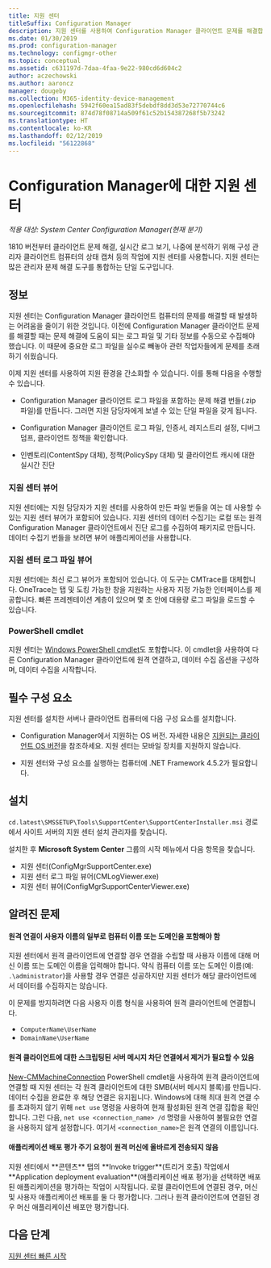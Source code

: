 ```yaml
---
title: 지원 센터
titleSuffix: Configuration Manager
description: 지원 센터를 사용하여 Configuration Manager 클라이언트 문제를 해결합니다.
ms.date: 01/30/2019
ms.prod: configuration-manager
ms.technology: configmgr-other
ms.topic: conceptual
ms.assetid: c631197d-7daa-4faa-9e22-980cd6d604c2
author: aczechowski
ms.author: aaroncz
manager: dougeby
ms.collection: M365-identity-device-management
ms.openlocfilehash: 5942f60ea15ad83f5debdf8dd3d53e72770744c6
ms.sourcegitcommit: 874d78f08714a509f61c52b154387268f5b73242
ms.translationtype: HT
ms.contentlocale: ko-KR
ms.lasthandoff: 02/12/2019
ms.locfileid: "56122868"
---
```

# <a name="support-center-for-configuration-manager"></a>Configuration Manager에 대한 지원 센터

*적용 대상: System Center Configuration Manager(현재 분기)*

<!--1357489--> 1810 버전부터 클라이언트 문제 해결, 실시간 로그 보기, 나중에 분석하기 위해 구성 관리자 클라이언트 컴퓨터의 상태 캡처 등의 작업에 지원 센터를 사용합니다. 지원 센터는 많은 관리자 문제 해결 도구를 통합하는 단일 도구입니다. 



## <a name="about"></a>정보 

지원 센터는 Configuration Manager 클라이언트 컴퓨터의 문제를 해결할 때 발생하는 어려움을 줄이기 위한 것입니다. 이전에 Configuration Manager 클라이언트 문제를 해결할 때는 문제 해결에 도움이 되는 로그 파일 및 기타 정보를 수동으로 수집해야 했습니다. 이 때문에 중요한 로그 파일을 실수로 빼놓아 관련 작업자들에게 문제를 초래하기 쉬웠습니다.

이제 지원 센터를 사용하여 지원 환경을 간소화할 수 있습니다. 이를 통해 다음을 수행할 수 있습니다.

 - Configuration Manager 클라이언트 로그 파일을 포함하는 문제 해결 번들(.zip 파일)를 만듭니다. 그러면 지원 담당자에게 보낼 수 있는 단일 파일을 갖게 됩니다.  

 - Configuration Manager 클라이언트 로그 파일, 인증서, 레지스트리 설정, 디버그 덤프, 클라이언트 정책을 확인합니다.  

 - 인벤토리(ContentSpy 대체), 정책(PolicySpy 대체) 및 클라이언트 캐시에 대한 실시간 진단  


### <a name="support-center-viewer"></a>지원 센터 뷰어

지원 센터에는 지원 담당자가 지원 센터를 사용하여 만든 파일 번들을 여는 데 사용할 수 있는 지원 센터 뷰어가 포함되어 있습니다. 지원 센터의 데이터 수집기는 로컬 또는 원격 Configuration Manager 클라이언트에서 진단 로그를 수집하여 패키지로 만듭니다. 데이터 수집기 번들을 보려면 뷰어 애플리케이션을 사용합니다.


### <a name="support-center-log-file-viewer"></a>지원 센터 로그 파일 뷰어

지원 센터에는 최신 로그 뷰어가 포함되어 있습니다. 이 도구는 CMTrace를 대체합니다. OneTrace는 탭 및 도킹 가능한 창을 지원하는 사용자 지정 가능한 인터페이스를 제공합니다. 빠른 프레젠테이션 계층이 있으며 몇 초 안에 대용량 로그 파일을 로드할 수 있습니다.


### <a name="powershell-cmdlets"></a>PowerShell cmdlet

지원 센터는 [Windows PowerShell cmdlet](https://go.microsoft.com/fwlink/?linkid=397830)도 포함합니다. 이 cmdlet을 사용하여 다른 Configuration Manager 클라이언트에 원격 연결하고, 데이터 수집 옵션을 구성하며, 데이터 수집을 시작합니다.



## <a name="prerequisites"></a>필수 구성 요소

지원 센터를 설치한 서버나 클라이언트 컴퓨터에 다음 구성 요소를 설치합니다.

- Configuration Manager에서 지원하는 OS 버전. 자세한 내용은 [지원되는 클라이언트 OS 버전](/sccm/core/plan-design/configs/supported-operating-systems-for-clients-and-devices)을 참조하세요. 지원 센터는 모바일 장치를 지원하지 않습니다.  

- 지원 센터와 구성 요소를 실행하는 컴퓨터에 .NET Framework 4.5.2가 필요합니다.  



## <a name="install"></a>설치

`cd.latest\SMSSETUP\Tools\SupportCenter\SupportCenterInstaller.msi` 경로에서 사이트 서버의 지원 센터 설치 관리자를 찾습니다.

설치한 후 **Microsoft System Center** 그룹의 시작 메뉴에서 다음 항목을 찾습니다.  
- 지원 센터(ConfigMgrSupportCenter.exe)  
- 지원 센터 로그 파일 뷰어(CMLogViewer.exe)  
- 지원 센터 뷰어(ConfigMgrSupportCenterViewer.exe)  



## <a name="known-issues"></a>알려진 문제 

#### <a name="remote-connections-must-include-computer-name-or-domain-as-part-of-the-user-name"></a>원격 연결이 사용자 이름의 일부로 컴퓨터 이름 또는 도메인을 포함해야 함
지원 센터에서 원격 클라이언트에 연결할 경우 연결을 수립할 때 사용자 이름에 대해 머신 이름 또는 도메인 이름을 입력해야 합니다. 약식 컴퓨터 이름 또는 도메인 이름(예: `.\administrator`)을 사용할 경우 연결은 성공하지만 지원 센터가 해당 클라이언트에서 데이터를 수집하지는 않습니다. 

이 문제를 방지하려면 다음 사용자 이름 형식을 사용하여 원격 클라이언트에 연결합니다. 
- `ComputerName\UserName`  
- `DomainName\UserName`  

#### <a name="scripted-server-message-block-connections-to-remote-clients-might-require-removal"></a>원격 클라이언트에 대한 스크립팅된 서버 메시지 차단 연결에서 제거가 필요할 수 있음
[New-CMMachineConnection](https://go.microsoft.com/fwlink/p/?linkid=390542) PowerShell cmdlet을 사용하여 원격 클라이언트에 연결할 때 지원 센터는 각 원격 클라이언트에 대한 SMB(서버 메시지 블록)를 만듭니다. 데이터 수집을 완료한 후 해당 연결은 유지됩니다. Windows에 대해 최대 원격 연결 수를 초과하지 않기 위해 `net use` 명령을 사용하여 현재 활성화된 원격 연결 집합을 확인합니다. 그런 다음, `net use <connection_name> /d` 명령을 사용하여 불필요한 연결을 사용하지 않게 설정합니다. 
여기서 `<connection_name>`은 원격 연결의 이름입니다.

#### <a name="application-deployment-evaluation-cycle-request-isnt-sent-correctly-to-remote-machines"></a>애플리케이션 배포 평가 주기 요청이 원격 머신에 올바르게 전송되지 않음
<!--2849356--> 지원 센터에서 **콘텐츠** 탭의 **Invoke trigger**(트리거 호출) 작업에서 **Application deployment evaluation**(애플리케이션 배포 평가)을 선택하면 배포된 애플리케이션을 평가하는 작업이 시작됩니다. 로컬 클라이언트에 연결된 경우, 머신 및 사용자 애플리케이션 배포를 둘 다 평가합니다. 그러나 원격 클라이언트에 연결된 경우 머신 애플리케이션 배포만 평가합니다.


## <a name="next-steps"></a>다음 단계

[지원 센터 빠른 시작](/sccm/core/support/support-center-quickstart)

